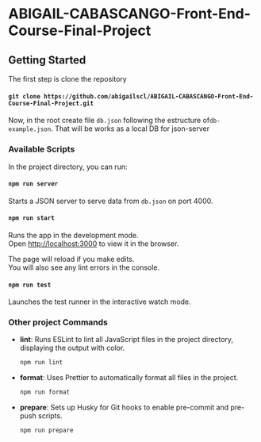# ABIGAIL-CABASCANGO-Front-End-Course-Final-Project

## Getting Started

The first step is clone the repository

#### `git clone https://github.com/abigailscl/ABIGAIL-CABASCANGO-Front-End-Course-Final-Project.git`

Now, in the root create file `db.json` following the estructure of`db-example.json`.
That will be works as a local DB for json-server

### Available Scripts

In the project directory, you can run:
#### `npm run server`
Starts a JSON server to serve data from `db.json` on port 4000.

#### `npm run start`

Runs the app in the development mode.\
Open [http://localhost:3000](http://localhost:3000) to view it in the browser.

The page will reload if you make edits.\
You will also see any lint errors in the console.

#### `npm run test`

Launches the test runner in the interactive watch mode.

### Other project Commands

- **lint**: Runs ESLint to lint all JavaScript files in the project directory, displaying the output with color.
  ```bash
  npm run lint
  ```

- **format**: Uses Prettier to automatically format all files in the project.
  ```bash
  npm run format
  ```

- **prepare**: Sets up Husky for Git hooks to enable pre-commit and pre-push scripts.
  ```bash
  npm run prepare
  ```
